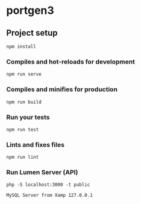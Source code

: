 # portgen3

## Project setup
```
npm install
```

### Compiles and hot-reloads for development
```
npm run serve
```

### Compiles and minifies for production
```
npm run build
```

### Run your tests
```
npm run test
```

### Lints and fixes files
```
npm run lint
```

### Run Lumen Server (API)
```
php -S localhost:3000 -t public
```

```
MySQL Server from Xamp 127.0.0.1
```
